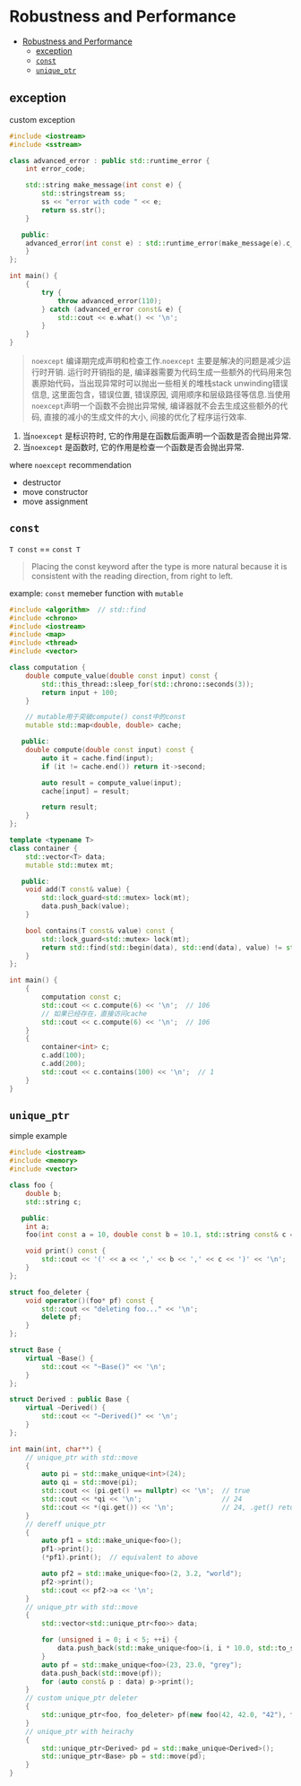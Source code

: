 # Robustness and Performance

- [Robustness and Performance](#robustness-and-performance)
  - [exception](#exception)
  - [`const`](#const)
  - [`unique_ptr`](#unique_ptr)

## exception

custom exception

```cpp
#include <iostream>
#include <sstream>

class advanced_error : public std::runtime_error {
    int error_code;

    std::string make_message(int const e) {
        std::stringstream ss;
        ss << "error with code " << e;
        return ss.str();
    }

   public:
    advanced_error(int const e) : std::runtime_error(make_message(e).c_str()), error_code(e) {
    }
};

int main() {
    {
        try {
            throw advanced_error(110);
        } catch (advanced_error const& e) {
            std::cout << e.what() << '\n';
        }
    }
}
```

> `noexcept` 编译期完成声明和检查工作.`noexcept` 主要是解决的问题是减少运行时开销. 运行时开销指的是, 编译器需要为代码生成一些额外的代码用来包裹原始代码，当出现异常时可以抛出一些相关的堆栈stack unwinding错误信息, 这里面包含，错误位置, 错误原因, 调用顺序和层级路径等信息.当使用`noexcept`声明一个函数不会抛出异常候, 编译器就不会去生成这些额外的代码, 直接的减小的生成文件的大小, 间接的优化了程序运行效率.
1. 当`noexcept` 是标识符时, 它的作用是在函数后面声明一个函数是否会抛出异常.
2. 当`noexcept` 是函数时, 它的作用是检查一个函数是否会抛出异常.

where `noexcept` recommendation
- destructor
- move constructor
- move assignment

## `const`

`T const` == `const T`

> Placing the const keyword after the type is more natural because it is consistent with the reading direction, from right to left. 

example: `const` memeber function with `mutable`

```cpp
#include <algorithm>  // std::find
#include <chrono>
#include <iostream>
#include <map>
#include <thread>
#include <vector>

class computation {
    double compute_value(double const input) const {
        std::this_thread::sleep_for(std::chrono::seconds(3));
        return input + 100;
    }

    // mutable用于突破compute() const中的const
    mutable std::map<double, double> cache;

   public:
    double compute(double const input) const {
        auto it = cache.find(input);
        if (it != cache.end()) return it->second;

        auto result = compute_value(input);
        cache[input] = result;

        return result;
    }
};

template <typename T>
class container {
    std::vector<T> data;
    mutable std::mutex mt;

   public:
    void add(T const& value) {
        std::lock_guard<std::mutex> lock(mt);
        data.push_back(value);
    }

    bool contains(T const& value) const {
        std::lock_guard<std::mutex> lock(mt);
        return std::find(std::begin(data), std::end(data), value) != std::end(data);
    }
};

int main() {
    {
        computation const c;
        std::cout << c.compute(6) << '\n';  // 106
        // 如果已经存在，直接访问cache
        std::cout << c.compute(6) << '\n';  // 106
    }
    {
        container<int> c;
        c.add(100);
        c.add(200);
        std::cout << c.contains(100) << '\n';  // 1
    }
}
```

## `unique_ptr`

simple example

```cpp
#include <iostream>
#include <memory>
#include <vector>

class foo {
    double b;
    std::string c;

   public:
    int a;
    foo(int const a = 10, double const b = 10.1, std::string const& c = "hello") : a(a), b(b), c(c) {}

    void print() const {
        std::cout << '(' << a << ',' << b << ',' << c << ')' << '\n';
    }
};

struct foo_deleter {
    void operator()(foo* pf) const {
        std::cout << "deleting foo..." << '\n';
        delete pf;
    }
};

struct Base {
    virtual ~Base() {
        std::cout << "~Base()" << '\n';
    }
};

struct Derived : public Base {
    virtual ~Derived() {
        std::cout << "~Derived()" << '\n';
    }
};

int main(int, char**) {
    // unique_ptr with std::move
    {
        auto pi = std::make_unique<int>(24);
        auto qi = std::move(pi);
        std::cout << (pi.get() == nullptr) << '\n';  // true
        std::cout << *qi << '\n';                    // 24
        std::cout << *(qi.get()) << '\n';            // 24, .get() return raw pointer
    }
    // dereff unique_ptr
    {
        auto pf1 = std::make_unique<foo>();
        pf1->print();
        (*pf1).print();  // equivalent to above

        auto pf2 = std::make_unique<foo>(2, 3.2, "world");
        pf2->print();
        std::cout << pf2->a << '\n';
    }
    // unique_ptr with std::move
    {
        std::vector<std::unique_ptr<foo>> data;

        for (unsigned i = 0; i < 5; ++i) {
            data.push_back(std::make_unique<foo>(i, i * 10.0, std::to_string(i * 2)));
        }
        auto pf = std::make_unique<foo>(23, 23.0, "grey");
        data.push_back(std::move(pf));
        for (auto const& p : data) p->print();
    }
    // custom unique_ptr deleter
    {
        std::unique_ptr<foo, foo_deleter> pf(new foo(42, 42.0, "42"), foo_deleter());
    }
    // unique_ptr with heirachy
    {
        std::unique_ptr<Derived> pd = std::make_unique<Derived>();
        std::unique_ptr<Base> pb = std::move(pd);
    }
}
```